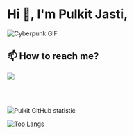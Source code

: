 # Hi 👋, I'm Pulkit Jasti,

<img alt="Cyberpunk GIF" src="https://media1.giphy.com/media/v1.Y2lkPTc5MGI3NjExdm1uNnljcDM3NnVxZTc3cHhzY3YwMHB1aGFpbGJ6dTFmYmxybnBxYyZlcD12MV9pbnRlcm5hbF9naWZfYnlfaWQmY3Q9Zw/jsoMtBuP1Ahpu/giphy.gif" />
<br>

## 📫 How to reach me?

<a href="https://www.linkedin.com/in/pulkit-jasti/">
<img src="https://img.shields.io/badge/LinkedIn-pulkit jasti-0e76a8?style=for-the-badge&logo=LinkedIn" />
</a>

<br><br>

![Pulkit GitHub statistic](https://github-readme-stats.vercel.app/api?username=pulkit-jasti&show_icons=true)

[![Top Langs](https://github-readme-stats.vercel.app/api/top-langs/?username=pulkit-jasti&layout=compact)](https://github.com/anuraghazra/github-readme-stats)
